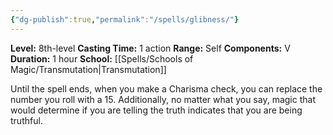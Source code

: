 ```yaml
---
{"dg-publish":true,"permalink":"/spells/glibness/"}
---
```


**Level:** 8th-level
**Casting Time:** 1 action
**Range:** Self
**Components:** V
**Duration:** 1 hour
**School:** [[Spells/Schools of Magic/Transmutation\|Transmutation]]

Until the spell ends, when you make a Charisma check, you can replace the number you roll with a 15. Additionally, no matter what you say, magic that would determine if you are telling the truth indicates that you are being truthful.
